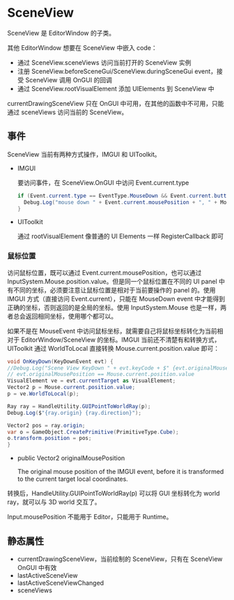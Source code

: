 # SceneView

SceneView 是 EditorWindow 的子类。

其他 EditorWindow 想要在 SceneView 中嵌入 code：

- 通过 SceneView.sceneViews 访问当前打开的 SceneView 实例
- 注册 SceneView.beforeSceneGui/SceneView.duringSceneGui event，接受 SceneView 调用 OnGUI 的回调
- 通过 SceneView.rootVisualElement 添加 UIElements 到 SceneView 中

currentDrawingSceneView 只在 OnGUI 中可用，在其他的函数中不可用，只能通过 sceneViews 访问当前的 SceneView。

## 事件

SceneView 当前有两种方式操作，IMGUI 和 UIToolkit。

- IMGUI

  要访问事件，在 SceneView.OnGUI 中访问 Event.current.type

  ```C#
  if (Event.current.type == EventType.MouseDown && Event.current.button == 0) {
    Debug.Log("mouse down " + Event.current.mousePosition + ", " + Mouse.current.position.value);
  }
  ```

- UIToolkit

  通过 rootVisualElement 像普通的 UI Elements 一样 RegisterCallback 即可

### 鼠标位置

访问鼠标位置，既可以通过 Event.current.mousePosition，也可以通过 InputSystem.Mouse.position.value。但是同一个鼠标位置在不同的 UI panel 中有不同的坐标，必须要注意让鼠标位置是相对于当前要操作的 panel 的。使用 IMGUI 方式（直接访问 Event.current），只能在 MouseDown event 中才能得到正确的坐标，否则返回的是全局的坐标。使用 InputSystem.Mouse 也是一样，两者总会返回相同坐标，使用哪个都可以。

如果不是在 MouseEvent 中访问鼠标坐标，就需要自己将鼠标坐标转化为当前相对于 EditorWindow/SceneView 的坐标。IMGUI 当前还不清楚有和转换方式，UIToolkit 通过 WorldToLocal 直接转换 Mouse.current.position.value 即可：

```C#
void OnKeyDown(KeyDownEvent evt) {
//Debug.Log("Scene View KeyDown " + evt.keyCode + $" {evt.originalMousePosition} {Mouse.current.position.value}");
// evt.originalMousePosition == Mouse.current.position.value
VisualElement ve = evt.currentTarget as VisualElement;
Vector2 p = Mouse.current.position.value;
p = ve.WorldToLocal(p);

Ray ray = HandleUtility.GUIPointToWorldRay(p);
Debug.Log($"{ray.origin} {ray.direction}");

Vector2 pos = ray.origin;
var o = GameObject.CreatePrimitive(PrimitiveType.Cube);
o.transform.position = pos;
}
```

- public Vector2 originalMousePosition

  The original mouse position of the IMGUI event, before it is transformed to the current target local coordinates.

转换后，HandleUtility.GUIPointToWorldRay(p) 可以将 GUI 坐标转化为 world ray，就可以与 3D world 交互了。

Input.mousePosition 不能用于 Editor，只能用于 Runtime。


## 静态属性

- currentDrawingSceneView，当前绘制的 SceneView，只有在 SceneView OnGUI 中有效
- lastActiveSceneView
- lastActiveSceneViewChanged
- sceneViews
 


